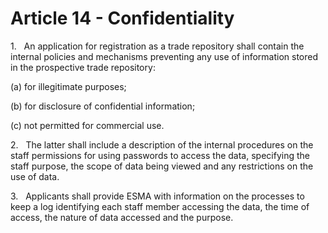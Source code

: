 # Article 14 - Confidentiality


1.   An application for registration as a trade repository shall contain the internal policies and mechanisms preventing any use of information stored in the prospective trade repository:

(a) for illegitimate purposes;

(b) for disclosure of confidential information;

(c) not permitted for commercial use.

2.   The latter shall include a description of the internal procedures on the staff permissions for using passwords to access the data, specifying the staff purpose, the scope of data being viewed and any restrictions on the use of data.

3.   Applicants shall provide ESMA with information on the processes to keep a log identifying each staff member accessing the data, the time of access, the nature of data accessed and the purpose.
